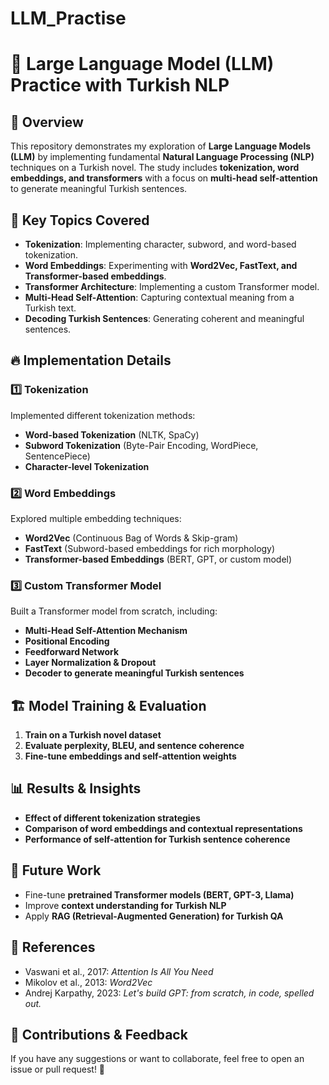 # LLM_Practise

# 📖 Large Language Model (LLM) Practice with Turkish NLP

## 🚀 Overview
This repository demonstrates my exploration of **Large Language Models (LLM)** by implementing fundamental **Natural Language Processing (NLP)** techniques on a Turkish novel. The study includes **tokenization, word embeddings, and transformers** with a focus on **multi-head self-attention** to generate meaningful Turkish sentences.

## 📌 Key Topics Covered
- **Tokenization**: Implementing character, subword, and word-based tokenization.
- **Word Embeddings**: Experimenting with **Word2Vec, FastText, and Transformer-based embeddings**.
- **Transformer Architecture**: Implementing a custom Transformer model.
- **Multi-Head Self-Attention**: Capturing contextual meaning from a Turkish text.
- **Decoding Turkish Sentences**: Generating coherent and meaningful sentences.


## 🔥 Implementation Details
### 1️⃣ **Tokenization**
Implemented different tokenization methods:
- **Word-based Tokenization** (NLTK, SpaCy)
- **Subword Tokenization** (Byte-Pair Encoding, WordPiece, SentencePiece)
- **Character-level Tokenization**

### 2️⃣ **Word Embeddings**
Explored multiple embedding techniques:
- **Word2Vec** (Continuous Bag of Words & Skip-gram)
- **FastText** (Subword-based embeddings for rich morphology)
- **Transformer-based Embeddings** (BERT, GPT, or custom model)

### 3️⃣ **Custom Transformer Model**
Built a Transformer model from scratch, including:
- **Multi-Head Self-Attention Mechanism**
- **Positional Encoding**
- **Feedforward Network**
- **Layer Normalization & Dropout**
- **Decoder to generate meaningful Turkish sentences**

## 🏗️ Model Training & Evaluation
1. **Train on a Turkish novel dataset**
2. **Evaluate perplexity, BLEU, and sentence coherence**
3. **Fine-tune embeddings and self-attention weights**

## 📊 Results & Insights
- **Effect of different tokenization strategies**
- **Comparison of word embeddings and contextual representations**
- **Performance of self-attention for Turkish sentence coherence**


## 🎯 Future Work
- Fine-tune **pretrained Transformer models (BERT, GPT-3, Llama)**
- Improve **context understanding for Turkish NLP**
- Apply **RAG (Retrieval-Augmented Generation) for Turkish QA**

## 📜 References
- Vaswani et al.,  2017: *Attention Is All You Need*
- Mikolov et al.,  2013: *Word2Vec*
- Andrej Karpathy, 2023: *Let's build GPT: from scratch, in code, spelled out.*


## 🤝 Contributions & Feedback
If you have any suggestions or want to collaborate, feel free to open an issue or pull request! 🚀

